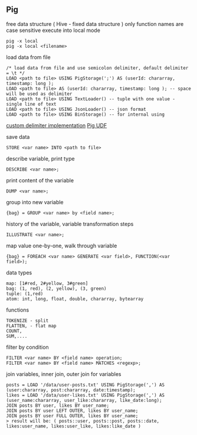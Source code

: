 ## Pig
free data structure ( Hive - fixed data structure )
only function names are case sensitive 
execute into local mode
```
pig -x local
pig -x local <filename>
```
load data from file
```
/* load data from file and use semicolon delimiter, default delimiter = \t */
LOAD <path to file> USING PigStorage(';') AS (userId: chararray, timestamp: long ); 
LOAD <path to file> AS (userId: chararray, timestamp: long ); -- space will be used as delimiter 
LOAD <path to file> USING TextLoader() -- tuple with one value - single line of text
LOAD <path to file> USING JsonLoader() -- json format
LOAD <path to file> USING BinStorage() -- for internal using 
```
[custom delimiter implementation](https://stackoverflow.com/questions/26354949/how-to-load-files-with-different-delimiter-each-time-in-piglatin#26356592)
[Pig UDF](https://pig.apache.org/docs/latest/udf.html)

save data
```
STORE <var name> INTO <path to file>
```
describe variable, print type
```
DESCRIBE <var name>;
```
print content of the variable
```
DUMP <var name>;
```
group into new variable
```
{bag} = GROUP <var name> by <field name>;
```
history of the variable, variable transformation steps
```
ILLUSTRATE <var name>;
```
map value one-by-one, walk through variable 
```
{bag} = FOREACH <var name> GENERATE <var field>, FUNCTION(<var field>);  
```
data types
```
map: [1#red, 2#yellow, 3#green]
bag: (1, red), (2, yellow), (3, green)
tuple: (1,red)
atom: int, long, float, double, chararray, bytearray
```

functions 
```
TOKENIZE - split
FLATTEN, - flat map
COUNT, 
SUM,....
```
filter by condition
```
FILTER <var name> BY <field name> operation;
FILTER <var name> BY <field name> MATCHES <regexp>;
```
join variables, inner join, outer join for variables
```
posts = LOAD '/data/user-posts.txt' USING PigStorage(',') AS (user:chararray, post:chararray, date:timestamp);
likes = LOAD '/data/user-likes.txt' USING PigStorage(',') AS (user_name:chararray, user_like:chararray, like_date:long);
JOIN posts BY user, likes BY user_name;
JOIN posts BY user LEFT OUTER, likes BY user_name;
JOIN posts BY user FULL OUTER, likes BY user_name;
> result will be: ( posts::user, posts::post, posts::date, likes:user_name, likes:user_like, likes:like_date )
```

